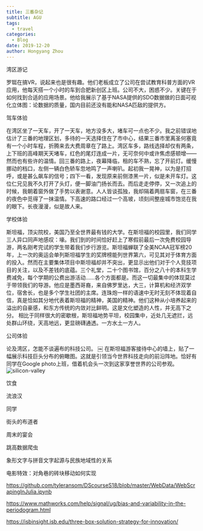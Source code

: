 ```yaml
---
title: 三番杂记
subtitle: AGU
tags:
  - travel
categories:
  - Blog
date: 2019-12-20
author: Hongyang Zhou
---
```


湾区游记

罗铤在搞VR，说起来也是很有趣。他们老板成立了公司在尝试教育科普方面的VR应用，他每天搭一个小时的车到合肥新创区上班。公司不大，困惑不少。关键在于如何找到合适的应用场景。他给我展示了基于NASA提供的SDO数据做的日面可视化立体图：论数据的质量，国内目前还没有能和NASA匹敌的提供方。

驾车体验

在湾区坐了一天车，开了一天车，地方没多大，堵车可一点也不少。我之前错误地估计了三番的地理区划，多待的一天选择住在了市中心，结果三番市里离圣何塞竟有一个小时车程，折腾来去大费周章在了路上。湾区车多，路线选择却仅有两条，上下班的高峰期天天堵车，红色的尾灯连成一片，无可奈何中或许焦虑感顿增——然而也有些许的温情。回三番的路上，夜幕降临，租的车不熟，忘了开前灯。缓慢挪动的档口，左侧一辆白色轿车忽地鸣了一声喇叭。起初我一晃神，以为是打招呼，或是甚么飙车的信号；四下一看，发现原来前侧漆黑一片，似是未开车灯。这位仁兄见我不久打开了头灯，便一脚油门扬长而去。而后走走停停，又一次追上的时候，我朝着窗外做了手势以表谢意。人人皆谈孤独，我却隔着两扇车窗，在三番的夜色中觅得了一抹温情。下高速的路口经过一个高坡，顷刻间整座城市饱览在我的眼下。长夜漫漫，似是故人来。

学校体验

斯坦福，顶尖院校，美国乃至全世界最有钱的大学。在斯坦福的校园里，我们同学三人异口同声地感叹：壕。我们到的时间恰好赶上了寒假前最后一次免费校园导游，两名刚考完试的学生带着我们步行游览。斯坦福蝉联了全美NCAA冠军榜20年，上一次的奥运会单列斯坦福学生的奖牌榜能列世界第六，可见其对于体育方面的投入。然而在主要集体项目中斯坦福却并不突出，更显示出他们对于个人竞技项目的关注，以及不差钱的底蕴。三个礼堂，二十个图书馆，百分之八十的本科生学费减免，每个学期的公费出游活动……各个方面都是。而这一切最集中的体现莫过于带领我们的导游。他应是墨西哥裔，来自佛罗里达，大三，计算机和经济双学位，宿舍长，也是多个学生社团的主席。连珠炮一样的语速中无时无刻不体现着自信，真是恰如其分地代表着斯坦福的精神，美国的精神。他们这种从小培养起来的溢出的自豪感，和东方传统的内敛对比鲜明。这是文化塑造的人性，并无高下之分。
相比于同样很大的密歇根，斯坦福地势平坦，校园集中，近处几无遮拦，远处群山环绕，天高地远，更显磅礴通透。一方水土一方人。

公司体验

论及湾区，怎能不谈遍布的科技公司。
￼
在斯坦福游客接待中心的墙上，贴了一幅展示科技巨头分布的俯瞰图。这就是引领当今世界科技走向的前沿阵地。恰好有同学在Google photo上班，借着机会头一次到这家享誉世界的公司参观。
![silicon-valley](../img/silicon-valley.jpg)

饮食

流浪汉

同学

街头的布道者

周末的宴会

跳高数据爬虫

象形文字与拼音文字起源与民族地域性的关系

电影特效：对角巷的砖块移动如何实现


https://github.com/tyleransom/DScourseS18/blob/master/WebData/WebScrapingInJulia.ipynb

https://www.mathworks.com/help/signal/ug/bias-and-variability-in-the-periodogram.html

https://isbinsight.isb.edu/three-box-solution-strategy-for-innovation/

